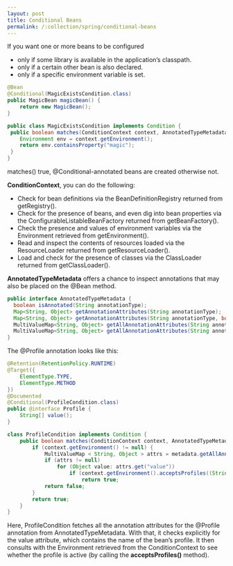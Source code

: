 ```yaml
---
layout: post
title: Conditional Beans
permalink: /:collection/spring/conditional-beans
---
```


If you want one or more beans to be configured 
-	only if some library is available in the application’s classpath. 
-	only if a certain other bean is also declared.
-	only if a specific environment variable is set.

```java
@Bean
@Conditional(MagicExistsCondition.class)
public MagicBean magicBean() {
    return new MagicBean(); 
}
```
```java
public class MagicExistsCondition implements Condition {
 public boolean matches(ConditionContext context, AnnotatedTypeMetadata metadata) {
    Environment env = context.getEnvironment();
    return env.containsProperty("magic");
 }
}
```
matches() true, @Conditional-annotated beans are created otherwise not.

**ConditionContext**, you can do the following:
-	Check for bean definitions via the BeanDefinitionRegistry returned from getRegistry().
-	Check for the presence of beans, and even dig into bean properties via the ConfigurableListableBeanFactory returned from getBeanFactory().
-	Check the presence and values of environment variables via the Environment retrieved from getEnvironment().
-	Read and inspect the contents of resources loaded via the ResourceLoader returned from getResourceLoader().
-	Load and check for the presence of classes via the ClassLoader returned from getClassLoader().

**AnnotatedTypeMetadata** offers a chance to inspect annotations that may also be placed on the @Bean method.
```java
public interface AnnotatedTypeMetadata {
  boolean isAnnotated(String annotationType);
  Map<String, Object> getAnnotationAttributes(String annotationType);
  Map<String, Object> getAnnotationAttributes(String annotationType, boolean classValuesAsString);
  MultiValueMap<String, Object> getAllAnnotationAttributes(String annotationType);
  MultiValueMap<String, Object> getAllAnnotationAttributes(String annotationType, boolean classValuesAsString);
}
```

The @Profile annotation looks like this:
```java
@Retention(RetentionPolicy.RUNTIME)
@Target({
    ElementType.TYPE,
    ElementType.METHOD
})
@Documented
@Conditional(ProfileCondition.class)
public @interface Profile {
    String[] value();
}
```
```java
class ProfileCondition implements Condition {
    public boolean matches(ConditionContext context, AnnotatedTypeMetadata metadata) {
        if (context.getEnvironment() != null) {
            MultiValueMap < String, Object > attrs = metadata.getAllAnnotationAttributes(Profile.class.getName());
            if (attrs != null)
                for (Object value: attrs.get("value"))
                    if (context.getEnvironment().acceptsProfiles((String[]) value))
                        return true;
            return false;
        }
        return true;
    }
}
```
Here, ProfileCondition fetches all the annotation attributes for the @Profile annotation from AnnotatedTypeMetadata. With that, it checks explicitly for the value attribute, which contains the name of the bean’s profile. It then consults with the Environment retrieved from the ConditionContext to see whether the profile is active (by calling the **acceptsProfiles()** method).
